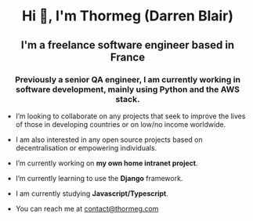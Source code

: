 <h1 align="center">Hi 👋, I'm Thormeg (Darren Blair)</h1>
<h2 align="center">I'm a freelance software engineer based in France</h3>
<h3 align="center">Previously a senior QA engineer, I am currently working in software development, mainly using Python and the AWS stack.</h3>

- I’m looking to collaborate on any projects that seek to improve the lives of those in developing countries or on low/no income worldwide.

- I am also interested in any open source projects based on decentralisation or empowering individuals.

- I’m currently working on **my own home intranet project**.

- I’m currently learning to use the **Django** framework.

- I am currently studying **Javascript/Typescript**.

- You can reach me at [contact@thormeg.com](mailto:contact@thormeg.com)
